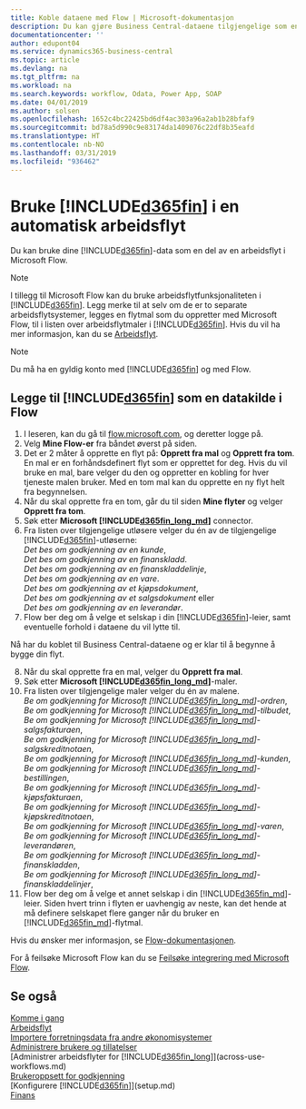 ```yaml
---
title: Koble dataene med Flow | Microsoft-dokumentasjon
description: Du kan gjøre Business Central-dataene tilgjengelige som en datakilde og angi en OData-URL-adresse til webtjenestene dine for å utvikle automatisk arbeidsflyt.
documentationcenter: ''
author: edupont04
ms.service: dynamics365-business-central
ms.topic: article
ms.devlang: na
ms.tgt_pltfrm: na
ms.workload: na
ms.search.keywords: workflow, Odata, Power App, SOAP
ms.date: 04/01/2019
ms.author: solsen
ms.openlocfilehash: 1652c4bc22425bd6df4ac303a96a2ab1b28bfaf9
ms.sourcegitcommit: bd78a5d990c9e83174da1409076c22df8b35eafd
ms.translationtype: HT
ms.contentlocale: nb-NO
ms.lasthandoff: 03/31/2019
ms.locfileid: "936462"
---
```

# <a name="using-included365finincludesd365finmdmd-in-an-automated-workflow"></a>Bruke [!INCLUDE[d365fin](includes/d365fin_md.md)] i en automatisk arbeidsflyt
Du kan bruke dine [!INCLUDE[d365fin](includes/d365fin_md.md)]-data som en del av en arbeidsflyt i Microsoft Flow.

> [!NOTE]
> I tillegg til Microsoft Flow kan du bruke arbeidsflytfunksjonaliteten i [!INCLUDE[d365fin](includes/d365fin_md.md)]. Legg merke til at selv om de er to separate arbeidsflytsystemer, legges en flytmal som du oppretter med Microsoft Flow, til i listen over arbeidsflytmaler i [!INCLUDE[d365fin](includes/d365fin_md.md)]. Hvis du vil ha mer informasjon, kan du se [Arbeidsflyt](across-workflow.md).  

> [!NOTE]  
>   Du må ha en gyldig konto med [!INCLUDE[d365fin](includes/d365fin_md.md)] og med Flow.  

## <a name="to-add-included365finincludesd365finmdmd-as-a-data-source-in-flow"></a>Legge til [!INCLUDE[d365fin](includes/d365fin_md.md)] som en datakilde i Flow
1. I leseren, kan du gå til [flow.microsoft.com](https://flow.microsoft.com/en-us/), og deretter logge på.
2. Velg **Mine Flow-er** fra båndet øverst på siden.
3. Det er 2 måter å opprette en flyt på: **Opprett fra mal** og **Opprett fra tom**. En mal er en forhåndsdefinert flyt som er opprettet for deg.  Hvis du vil bruke en mal, bare velger du den og oppretter en kobling for hver tjeneste malen bruker. Med en tom mal kan du opprette en ny flyt helt fra begynnelsen.
4. Når du skal opprette fra en tom, går du til siden **Mine flyter** og velger **Opprett fra tom**.
5. Søk etter **Microsoft [!INCLUDE[d365fin_long_md](includes/d365fin_long_md.md)]** connector.
6. Fra listen over tilgjengelige utløsere velger du én av de tilgjengelige [!INCLUDE[d365fin](includes/d365fin_md.md)]-utløserne:  
    *Det bes om godkjenning av en kunde*,  
    *Det bes om godkjenning av en finanskladd*.  
    *Det bes om godkjenning av en finanskladdelinje*,  
    *Det bes om godkjenning av en vare*.  
    *Det bes om godkjenning av et kjøpsdokument*,  
    *Det bes om godkjenning av et salgsdokument* eller  
    *Det bes om godkjenning av en leverandør*.
7. Flow ber deg om å velge et selskap i din [!INCLUDE[d365fin](includes/d365fin_md.md)]-leier, samt eventuelle forhold i dataene du vil lytte til.

Nå har du koblet til Business Central-dataene og er klar til å begynne å bygge din flyt.

8. Når du skal opprette fra en mal, velger du **Opprett fra mal**.
9. Søk etter **Microsoft [!INCLUDE[d365fin_long_md](includes/d365fin_long_md.md)]**-maler.
10. Fra listen over tilgjengelige maler velger du én av malene.  
    *Be om godkjenning for Microsoft [!INCLUDE[d365fin_long_md](includes/d365fin_long_md.md)]-ordren*,  
    *Be om godkjenning for Microsoft [!INCLUDE[d365fin_long_md](includes/d365fin_long_md.md)]-tilbudet*,  
    *Be om godkjenning for Microsoft [!INCLUDE[d365fin_long_md](includes/d365fin_long_md.md)]-salgsfakturaen*,  
    *Be om godkjenning for Microsoft [!INCLUDE[d365fin_long_md](includes/d365fin_long_md.md)]-salgskreditnotaen*,  
    *Be om godkjenning for Microsoft [!INCLUDE[d365fin_long_md](includes/d365fin_long_md.md)]-kunden*,  
    *Be om godkjenning for Microsoft [!INCLUDE[d365fin_long_md](includes/d365fin_long_md.md)]-bestillingen*,  
    *Be om godkjenning for Microsoft [!INCLUDE[d365fin_long_md](includes/d365fin_long_md.md)]-kjøpsfakturaen*,  
    *Be om godkjenning for Microsoft [!INCLUDE[d365fin_long_md](includes/d365fin_long_md.md)]-kjøpskreditnotaen*,  
    *Be om godkjenning for Microsoft [!INCLUDE[d365fin_long_md](includes/d365fin_long_md.md)]-varen*,  
    *Be om godkjenning for Microsoft [!INCLUDE[d365fin_long_md](includes/d365fin_long_md.md)]-leverandøren*,  
    *Be om godkjenning for Microsoft [!INCLUDE[d365fin_long_md](includes/d365fin_long_md.md)]-finanskladden*,  
    *Be om godkjenning for Microsoft [!INCLUDE[d365fin_long_md](includes/d365fin_long_md.md)]-finanskladdelinjer*,  
11. Flow ber deg om å velge et annet selskap i din [!INCLUDE[d365fin_md](includes/d365fin_md.md)]-leier. Siden hvert trinn i flyten er uavhengig av neste, kan det hende at må definere selskapet flere ganger når du bruker en [!INCLUDE[d365fin_md](includes/d365fin_md.md)]-flytmal.

Hvis du ønsker mer informasjon, se [Flow-dokumentasjonen](https://docs.microsoft.com/en-us/flow/getting-started).

For å feilsøke Microsoft Flow kan du se [Feilsøke integrering med Microsoft Flow](across-troubleshooting-how-use-financials-data-source-flow.md).

## <a name="see-also"></a>Se også
[Komme i gang](product-get-started.md)  
[Arbeidsflyt](across-workflow.md)  
[Importere forretningsdata fra andre økonomisystemer](across-import-data-configuration-packages.md)  
[Administrere brukere og tillatelser](ui-how-users-permissions.md)   
[Administrer arbeidsflyter for [!INCLUDE[d365fin_long](includes/d365fin_long_md.md)]](across-use-workflows.md)  
[Brukeroppsett for godkjenning](across-how-to-set-up-approval-users.md)  
[Konfigurere [!INCLUDE[d365fin](includes/d365fin_md.md)]](setup.md)  
[Finans](finance.md)  
